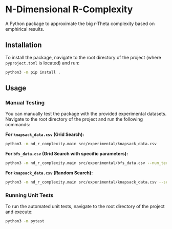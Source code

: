 # N-Dimensional R-Complexity

A Python package to approximate the big r-Theta complexity based on emphirical results.

## Installation

To install the package, navigate to the root directory of the project (where `pyproject.toml` is located) and run:

```bash
python3 -m pip install .
```

## Usage

### Manual Testing

You can manually test the package with the provided experimental datasets. Navigate to the root directory of the project and run the following commands:

**For `knapsack_data.csv` (Grid Search):**
```bash
python3 -m nd_r_complexity.main src/experimental/knapsack_data.csv
```

**For `bfs_data.csv` (Grid Search with specific parameters):**
```bash
python3 -m nd_r_complexity.main src/experimental/bfs_data.csv --num_terms 2 --p_values 1 --q_values 1 2
```

**For `knapsack_data.csv` (Random Search):**
```bash
python3 -m nd_r_complexity.main src/experimental/knapsack_data.csv --search_strategy random --num_samples 1000
```

### Running Unit Tests

To run the automated unit tests, navigate to the root directory of the project and execute:

```bash
python3 -m pytest
```
